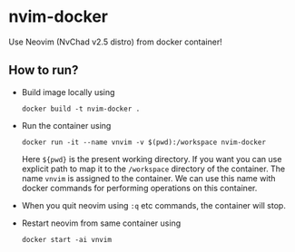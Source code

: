 # nvim-docker
Use Neovim (NvChad v2.5 distro) from docker container!

## How to run?
- Build image locally using
  ```
  docker build -t nvim-docker .
  ```

- Run the container using
  ```
  docker run -it --name vnvim -v $(pwd):/workspace nvim-docker
  ```

  Here `${pwd}` is the present working directory. If you want you can use explicit path to map it to the `/workspace` directory of the container. The name `vnvim` is assigned to the container. We can use this name with docker commands for performing operations on this container.

- When you quit neovim using `:q` etc commands, the container will stop.

- Restart neovim from same container using
  ```
  docker start -ai vnvim
  ```
  
